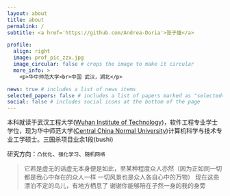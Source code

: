 ```yaml
---
layout: about
title: about
permalink: /
subtitle: <a href='https://github.com/Andrea-Doria'>张子雄</a>

profile:
  align: right
  image: prof_pic_zzx.jpg
  image_circular: false # crops the image to make it circular
  more_info: >
    <p>华中师范大学<br>中国 武汉，湖北</p>

news: true # includes a list of news items
selected_papers: false # includes a list of papers marked as "selected={true}"
social: false # includes social icons at the bottom of the page
---
```


本科就读于武汉工程大学([Wuhan Institute of Technology](https://www.wit.edu.cn/))，软件工程专业学士学位，现为华中师范大学([Central China Normal University](https://www.ccnu.edu.cn/))计算机科学与技术专业工学硕士。三国杀项目业余1段(bushi)

研究方向：`凸优化`、`强化学习`、`随机网络`

> 它若是虚无的话虚无本身便是如此，至某种程度众人亦然（因为正如同一切都是我心中存在的众人一样 一切风景也是众人各自心中的万物）
> 现在这些漂泊不定的鸟儿，有地方栖息了
> 谢谢你能够陪在孑然一身的我的身旁
